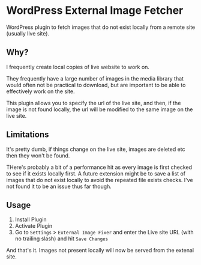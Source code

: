 # WordPress External Image Fetcher
WordPress plugin to fetch images that do not exist locally from a remote site (usually live site).

## Why?
I frequently create local copies of live website to work on.  

They frequently have a large number of images in the media library that would often not be practical to download, but are important to be able to effectively work on the site.

This plugin allows you to specify the url of the live site, and then, if the image is not found locally, the url will be modified to the same image on the live site.

## Limitations
It's pretty dumb, if things change on the live site, images are deleted etc then they won't be found.

THere's probably a bit of a performance hit as every image is first checked to see if it exists locally first.  A future extension might be to save a list of images that do not exist locally to avoid the repeated file exists checks.  I've not found it to be an issue thus far though.

## Usage
1. Install Plugin
2. Activate Plugin
3. Go to `Settings` > `External Image Fixer` and enter the Live site URL (with no trailing slash) and hit `Save Changes`

And that's it.  Images not present locally will now be served from the extenal site.
